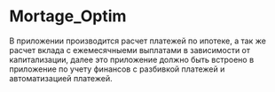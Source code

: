 # Mortage_Optim
В приложении производится расчет платежей по ипотеке, а так же расчет вклада с ежемесячныеми выплатами в зависимости от капитализации, далее это приложение должно быть встроено в приложение по учету финансов с разбивкой платежей и автоматизацией платежей.
